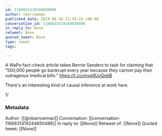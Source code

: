 ```yaml
---
id: 1166831419244650496
author: nbarrowman
published_date: 2019-08-28 21:54:23 +00:00
conversation_id: 1166831419244650496
in_reply_to: None
retweet: None
quoted_tweet: None
type: tweet
tags:

---
```


A WaPo fact-check article takes Bernie Sanders to task for claiming that "500,000 people go bankrupt every year because they cannot pay their outrageous medical bills.” https://t.co/myq9UvQnbB

There's an interesting kind of causal inference at work here. 

1/

### Metadata

Author: [[@nbarrowman]]
Conversation: [[conversation-1166831419244650496]]
In reply to: [[None]]
Retweet of: [[None]]
Quoted tweet: [[None]]
